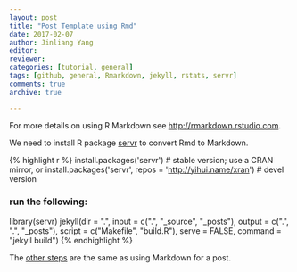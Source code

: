 ```yaml
---
layout: post
title: "Post Template using Rmd"
date: 2017-02-07
author: Jinliang Yang
editor: 
reviewer: 
categories: [tutorial, general]  
tags: [github, general, Rmarkdown, jekyll, rstats, servr]  
comments: true  
archive: true

---
```




For more details on using R Markdown see <http://rmarkdown.rstudio.com>.

We need to install R package [servr](https://github.com/yihui/servr) to convert Rmd to Markdown.


{% highlight r %}
install.packages('servr')  # stable version; use a CRAN mirror, or
install.packages('servr', repos = 'http://yihui.name/xran')  # devel version

### run the following:
library(servr)
jekyll(dir = ".", input = c(".", "_source", "_posts"), 
       output = c(".", ".", "_posts"), script = c("Makefile", "build.R"), serve = FALSE, 
       command = "jekyll build")
{% endhighlight %}


The [other steps](http://zeabigdata.org/2016/10/contribute/) are the same as using Markdown for a post.


